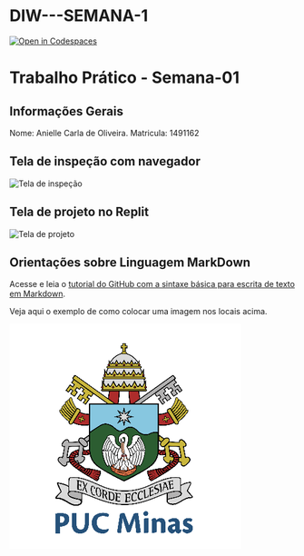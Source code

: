 # DIW---SEMANA-1
[![Open in Codespaces](https://classroom.github.com/assets/launch-codespace-2972f46106e565e64193e422d61a12cf1da4916b45550586e14ef0a7c637dd04.svg)](https://classroom.github.com/open-in-codespaces?assignment_repo_id=20066049)
# Trabalho Prático - Semana-01

## Informações Gerais

Nome: Anielle Carla de Oliveira.
Matricula: 1491162

## Tela de inspeção com navegador

![Tela de inspeção](imagens/printg.png)

## Tela de projeto no Replit

![Tela de projeto](imagens/printhtml.png)

## Orientações sobre Linguagem MarkDown

Acesse e leia o [tutorial do GitHub com a sintaxe básica para escrita de texto em Markdown](https://docs.github.com/pt/get-started/writing-on-github/getting-started-with-writing-and-formatting-on-github/basic-writing-and-formatting-syntax).

Veja aqui o exemplo de como colocar uma imagem nos locais acima. 

![Brasão PUC Minas](images/brasao_puc.png)

